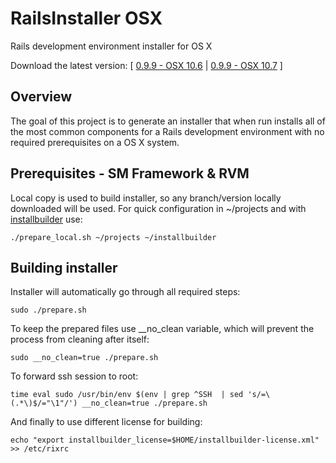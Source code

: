 # RailsInstaller OSX

Rails development environment installer for OS X

Download the latest version: [ [0.9.9 - OSX 10.6](https://rvm.io/src/RailsInstaller-0.9.9-osx-10.6.app.tgz) |
 [0.9.9 - OSX 10.7](https://rvm.io/src/RailsInstaller-0.9.9-osx-10.7.app.tgz) ]

## Overview

The goal of this project is to generate an installer that when run
installs all of the most common components for a Rails development environment
with no required prerequisites on a OS X system.

## Prerequisites - SM Framework & RVM

Local copy is used to build installer, so any branch/version locally downloaded
will be used. For quick configuration in ~/projects and with [installbuilder](http://installbuilder.bitrock.com/) use:

    ./prepare_local.sh ~/projects ~/installbuilder

## Building installer

Installer will automatically go through all required steps:

    sudo ./prepare.sh

To keep the prepared files use __no_clean variable, which will prevent the process from cleaning after itself:

    sudo __no_clean=true ./prepare.sh

To forward ssh session to root:

    time eval sudo /usr/bin/env $(env | grep ^SSH  | sed 's/=\(.*\)$/="\1"/') __no_clean=true ./prepare.sh

And finally to use different license for building:

    echo "export installbuilder_license=$HOME/installbuilder-license.xml" >> /etc/rixrc
